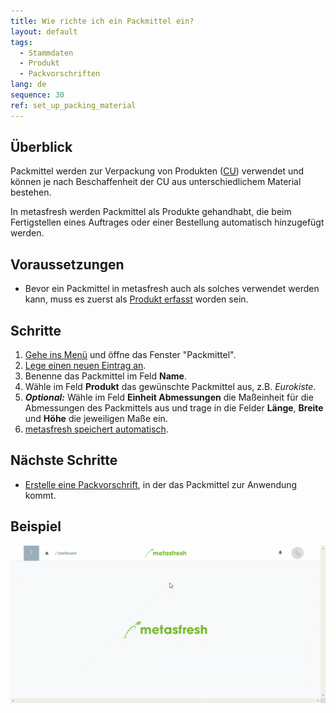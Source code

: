 ```yaml
---
title: Wie richte ich ein Packmittel ein?
layout: default
tags:
  - Stammdaten
  - Produkt
  - Packvorschriften
lang: de
sequence: 30
ref: set_up_packing_material
---
```


## Überblick
Packmittel werden zur Verpackung von Produkten ([CU](Handling_Unit_System)) verwendet und können je nach Beschaffenheit der CU aus unterschiedlichem Material bestehen.

In metasfresh werden Packmittel als Produkte gehandhabt, die beim Fertigstellen eines Auftrages oder einer Bestellung automatisch hinzugefügt werden.

## Voraussetzungen
- Bevor ein Packmittel in metasfresh auch als solches verwendet werden kann, muss es zuerst als [Produkt erfasst](NeuesProdukt) worden sein.

## Schritte
1. [Gehe ins Menü](Menu) und öffne das Fenster "Packmittel".
1. [Lege einen neuen Eintrag an](Neuer_Datensatz_Fenster_Webui).
1. Benenne das Packmittel im Feld **Name**.
1. Wähle im Feld **Produkt** das gewünschte Packmittel aus, z.B. *Eurokiste*.
1. ***Optional:*** Wähle im Feld **Einheit Abmessungen** die Maßeinheit für die Abmessungen des Packmittels aus und trage in die Felder **Länge**, **Breite** und **Höhe** die jeweiligen Maße ein.
1. [metasfresh speichert automatisch](Speicheranzeige).

## Nächste Schritte
- [Erstelle eine Packvorschrift](Packvorschrift_erstellen), in der das Packmittel zur Anwendung kommt.

## Beispiel
![](assets/Packmittel_einrichten.gif)
